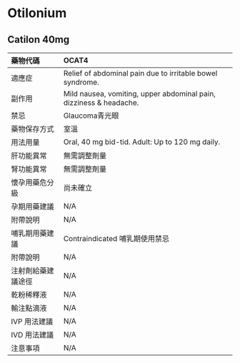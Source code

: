 # Otilonium

## Catilon 40mg

| 藥物代碼           | OCAT4                                                              |
|:-------------------|:-------------------------------------------------------------------|
| 適應症             | Relief of abdominal pain due to irritable bowel syndrome.          |
| 副作用             | Mild nausea, vomiting, upper abdominal pain, dizziness & headache. |
| 禁忌               | Glaucoma青光眼                                                     |
| 藥物保存方式       | 室溫                                                               |
| 用法用量           | Oral, 40 mg bid-tid. Adult: Up to 120 mg daily.                    |
| 肝功能異常         | 無需調整劑量                                                       |
| 腎功能異常         | 無需調整劑量                                                       |
| 懷孕用藥危分級     | 尚未確立                                                           |
| 孕期用藥建議       | N/A                                                                |
| 附帶說明           | N/A                                                                |
| 哺乳期用藥建議     | Contraindicated 哺乳期使用禁忌                                     |
| 附帶說明           | N/A                                                                |
| 注射劑給藥建議途徑 | N/A                                                                |
| 乾粉稀釋液         | N/A                                                                |
| 輸注點滴液         | N/A                                                                |
| IVP 用法建議       | N/A                                                                |
| IVD 用法建議       | N/A                                                                |
| 注意事項           | N/A                                                                |

